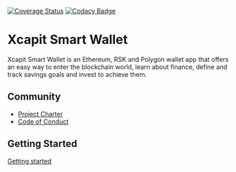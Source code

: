[![Coverage Status](https://coveralls.io/repos/gitlab/xcapit-foss/app/badge.svg?branch=develop)](https://coveralls.io/gitlab/xcapit-foss/app?branch=develop)
[![Codacy Badge](https://app.codacy.com/project/badge/Grade/e37e8361fef04cb0af42e95ec0fce366)](https://www.codacy.com/gl/xcapit-foss/app/dashboard?utm_source=gitlab.com&amp;utm_medium=referral&amp;utm_content=xcapit-foss/app&amp;utm_campaign=Badge_Grade)

# Xcapit Smart Wallet

Xcapit Smart Wallet is an Ethereum, RSK and Polygon wallet app that offers an easy way to enter the blockchain world, learn about finance, define and track savings goals and invest to achieve them.

## Community

- [Project Charter](https://xcapit-foss.gitlab.io/documentation/docs/project_charter)
- [Code of Conduct](https://gitlab.com/xcapit-foss/app/-/blob/develop/CODE_OF_CONDUCT.md)

## Getting Started

[Getting started](https://xcapit-foss.gitlab.io/documentation/docs/app-wallet/getting_started/)
